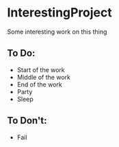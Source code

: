 # InterestingProject
Some interesting work on this thing

## To Do:
- Start of the work
- Middle of the work
- End of the work
- Party
- Sleep

## To Don't:
- Fail
